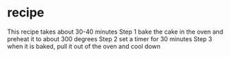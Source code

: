 # recipe
This recipe takes about 30-40 minutes
Step 1 bake the cake in the oven and preheat it to about 300 degrees
Step 2 set a timer for 30 minutes
Step 3 when it is baked, pull it out of the oven and cool down